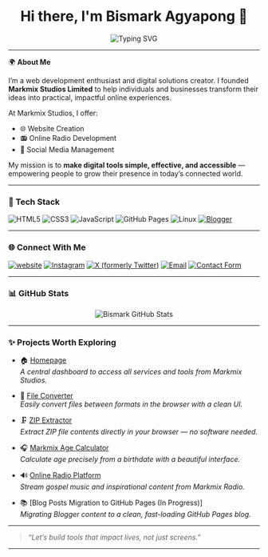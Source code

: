 <h1 align="center">Hi there, I'm Bismark Agyapong 👋</h1>

<p align="center">
  <img src="https://readme-typing-svg.herokuapp.com?font=Fira+Code&size=26&pause=1000&center=true&vCenter=true&width=800&lines=Web+Dev+Enthusiast;Founder+of+Markmix+Studios;Turning+Ideas+Into+Digital+Reality;Linux+Lover;FOSS+Enthusiast" alt="Typing SVG" />
</p>

---

🌍 **About Me**

I’m a web development enthusiast and digital solutions creator. I founded **Markmix Studios Limited** to help individuals and businesses transform their ideas into practical, impactful online experiences.

At Markmix Studios, I offer:
- 🌐 Website Creation  
- 📻 Online Radio Development  
- 📲 Social Media Management

My mission is to **make digital tools simple, effective, and accessible** — empowering people to grow their presence in today’s connected world.

---

### 🚀 Tech Stack

![HTML5](https://img.shields.io/badge/html5-%23E34F26.svg?style=flat&logo=html5&logoColor=white)
![CSS3](https://img.shields.io/badge/css3-%231572B6.svg?style=flat&logo=css3&logoColor=white)
![JavaScript](https://img.shields.io/badge/javascript-%23323330.svg?style=flat&logo=javascript&logoColor=%23F7DF1E)
![GitHub Pages](https://img.shields.io/badge/GitHub_Pages-121013?style=flat&logo=github&logoColor=white)
![Linux](https://img.shields.io/badge/Linux-FCC624?style=flat&logo=linux&logoColor=black)
[![Blogger](https://img.shields.io/badge/Blogger-FF5722?style=flat&logo=blogger&logoColor=white)](https://www.blogger.com)

---

### 🌐 Connect With Me

<p align="left">
  <a href="https://markmixstudios.com" target="_blank"><img src="https://img.shields.io/badge/Website-Visit-orange?style=for-the-badge&logo=google-chrome" alt="website"/></a>
  <a href="https://instagram.com/1b.i.s.m.a.r.k_" target="_blank"><img src="https://img.shields.io/badge/@1b.i.s.m.a.r.k_-E4405F?style=for-the-badge&logo=instagram&logoColor=white" alt="Instagram"/></a>
  <a href="https://twitter.com/onebismark_" target="_blank"><img src="https://img.shields.io/badge/@onebismark_-000000?style=for-the-badge&logo=x&logoColor=white" alt="X (formerly Twitter)"/></a>
  <a href="mailto:bismark@markmixstudios.com"><img src="https://img.shields.io/badge/Email-Contact-red?style=for-the-badge&logo=gmail&logoColor=white" alt="Email"/></a>
  <a href="https://markmixstudios.com/p/contact.html" target="_blank"><img src="https://img.shields.io/badge/Contact_Form-Get_in_Touch-green?style=for-the-badge&logo=minutemailer" alt="Contact Form"/></a>
</p>

---

### 📊 GitHub Stats

<p align="center">
  <img src="https://github-readme-stats.vercel.app/api?username=onebismark&show_icons=true&theme=tokyonight&hide_title=true" alt="Bismark GitHub Stats" />
</p>

---

### ✨ Projects Worth Exploring

- 🏠 [Homepage](https://start.markmixstudios.com)  
  _A central dashboard to access all services and tools from Markmix Studios._

- 🔄 [File Converter](https://markmix-studios.github.io/file-converter)  
  _Easily convert files between formats in the browser with a clean UI._

- 🗜️ [ZIP Extractor](https://markmix-studios.github.io/zip-extractor)  
  _Extract ZIP file contents directly in your browser — no software needed._

- 🎧 [Markmix Age Calculator](https://markmix-studios.github.io/markmix-age-calculator/)  
  _Calculate age precisely from a birthdate with a beautiful interface._

- 🔊 [Online Radio Platform](https://markmixstudios.com/p/radio.html)  
  _Stream gospel music and inspirational content from Markmix Radio._

- 📚 [Blog Posts Migration to GitHub Pages (In Progress)]  
  _Migrating Blogger content to a clean, fast-loading GitHub Pages blog._

---

> _“Let’s build tools that impact lives, not just screens.”_

---
